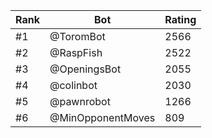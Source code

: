 Rank|Bot|Rating
---|---|---
#1|@ToromBot|2566
#2|@RaspFish|2522
#3|@OpeningsBot|2055
#4|@colinbot|2030
#5|@pawnrobot|1266
#6|@MinOpponentMoves|809
